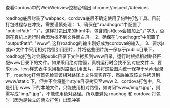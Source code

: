 查看Cordova中的WebWebview控制台输出
chrome://inspect/#devices

roadhog底层封装了webpack，cordova底层不确定使用了何种打包工具。目前打包过程存在冲突，需要谨慎处理：
1、确保在".roadhogrc"中配置了 "publicPath": "./"，这样打包出来的html中，包含的js和css会被加上"./"字头，否则在真机上运行时会因为找不到文件而白屏。
2、确保在".roadhogrc"中配置了 "outputPath": "www", 这样roadhog的输出刚好成为cordova的输入。
3、要求js或jsx文件中采用相对路径引用图片，并将这些图片统一保存于public目录下，roadhog打包时会将public目录下文件拷贝到www目录，运行时根据相对路径匹配www目录下的文件。如果采用绝对路径，真机运行时会找不到对应文件
4、要求css、less样式表中采用相对路径引用图片，并将这些图片统一保存于style目录下，roadhog打包首先检查该相对路径上文件真实存在，然后抽取该文件拷贝到 www/static 下，但并不会将整个style目录拷贝至www
2、cordova打包中，凡是引用 www 下的本地文件，只能使用相对路径，如访问"www/img/1.jpg"，则需写成"img/1.jpg"，不能使用绝对路径。所以要避免 roadhog 和 cordova 打包时（因为是独立的两次打包）出现冲突